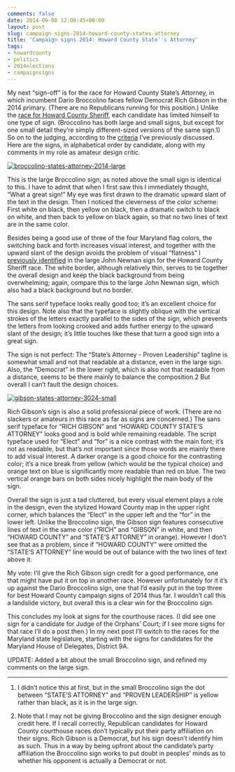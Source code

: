 ```yaml
---
comments: false
date: 2014-06-08 12:00:45+00:00
layout: post
slug: campaign-signs-2014-howard-county-states-attorney
title: 'Campaign signs 2014: Howard County State''s Attorney'
tags:
- howardcounty
- politics
- 2014elections
- campaignsigns
---
```


My next “sign-off” is for the race for Howard County State’s Attorney, in which incumbent Dario Broccolino faces fellow Democrat Rich Gibson in the 2014 primary. (There are no Republicans running for this position.) Unlike the [race for Howard County Sheriff](/2014/06/06/campaign-signs-2014-howard-county-sheriff/), each candidate has limited himself to one type of sign. (Broccolino has both large and small signs, but except for one small detail they’re simply different-sized versions of the same sign.1) So on to the judging, according to the [criteria](/2014/06/04/campaign-signs-2014-judging-criteria/) I’ve previously discussed. Here are the signs, in alphabetical order by candidate, along with my comments in my role as amateur design critic.

[![broccolino-states-attorney-2014-large](http://hecker.files.wordpress.com/2014/06/broccolino-states-attorney-2014-large.jpg?w=625)](https://hecker.files.wordpress.com/2014/06/broccolino-states-attorney-2014-large.jpg)

This is the large Broccolino sign; as noted above the small sign is identical to this. I have to admit that when I first saw this I immediately thought, “What a great sign!” My eye was first drawn to the dramatic upward slant of the text in the design. Then I noticed the cleverness of the color scheme: First white on black, then yellow on black, then a dramatic switch to black on white, and then back to yellow on black again, so that no two lines of text are in the same color.

Besides being a good use of three of the four Maryland flag colors, the switching back and forth increases visual interest, and together with the upward slant of the design avoids the problem of visual “flatness” I [previously identified](/2014/06/06/campaign-signs-2014-howard-county-sheriff/) in the large John Newnan sign for the Howard County Sheriff race. The white border, although relatively thin, serves to tie together the overall design and keep the black background from being overwhelming; again, compare this to the large John Newnan sign, which also had a black background but no border.

The sans serif typeface looks really good too; it’s an excellent choice for this design. Note also that the typeface is slightly oblique with the vertical strokes of the letters exactly parallel to the sides of the sign, which prevents the letters from looking crooked and adds further energy to the upward slant of the design; it’s little touches like these that turn a good sign into a great sign.

The sign is not perfect: The “State’s Attorney - Proven Leadership” tagline is somewhat small and not that readable at a distance, even in the large sign. Also, the “Democrat” in the lower right, which is also not that readable from a distance, seems to be there mainly to balance the composition.2 But overall I can’t fault the design choices.

[![gibson-states-attorney-3024-small](http://hecker.files.wordpress.com/2014/06/gibson-states-attorney-3024-small.jpg?w=625)](https://hecker.files.wordpress.com/2014/06/gibson-states-attorney-3024-small.jpg)

Rich Gibson’s sign is also a solid professional piece of work. (There are no slackers or amateurs in this race as far as signs are concerned.) The sans serif typeface for “RICH GIBSON” and “HOWARD COUNTY STATE’S ATTORNEY” looks good and is bold while remaining readable. The script typeface used for “Elect” and “for” is a nice contrast with the main font; it’s not as readable, but that’s not important since those words are mainly there to add visual interest. A darker orange is a good choice for the contrasting color; it’s a nice break from yellow (which would be the typical choice) and orange text on blue is significantly more readable than red on blue. The two vertical orange bars on both sides nicely highlight the main body of the sign.

Overall the sign is just a tad cluttered, but every visual element plays a role in the design, even the stylized Howard County map in the upper right corner, which balances the “Elect” in the upper left and the “for” in the lower left. Unlike the Broccolino sign, the Gibson sign features consecutive lines of text in the same color (“RICH” and “GIBSON” in white, and then “HOWARD COUNTY” and “STATE’S ATTORNEY” in orange). However I don’t see that as a problem, since if “HOWARD COUNTY” were omitted the “STATE’S ATTORNEY” line would be out of balance with the two lines of text above it.

My vote: I’ll give the Rich Gibson sign credit for a good performance, one that might have put it on top in another race. However unfortunately for it it’s up against the Dario Broccolino sign, one that I’d easily put in the top three for best Howard County campaign signs of 2014 thus far. I wouldn’t call this a landslide victory, but overall this is a clear win for the Broccolino sign.

This concludes my look at signs for the courthouse races. (I did see one sign for a candidate for Judge of the Orphans’ Court; if I see more signs for that race I’ll do a post then.) In my next post I’ll switch to the races for the Maryland state legislature, starting with the signs for candidates for the Maryland House of Delegates, District 9A.

UPDATE: Added a bit about the small Broccolino sign, and refined my comments on the large sign.



* * *



1. I didn’t notice this at first, but in the small Broccolino sign the dot between “STATE’S ATTORNEY” and “PROVEN LEADERSHIP” is yellow rather than black, as it is in the large sign.

2. Note that I may not be giving Broccolino and the sign designer enough credit here. If I recall correctly, Republican candidates for Howard County courthouse races don’t typically put their party affiliation on their signs. Rich Gibson is a Democrat, but his sign doesn’t identify him as such. Thus in a way by being upfront about the candidate’s party affiliation the Broccolino sign works to put doubt in peoples’ minds as to whether his opponent is actually a Democrat or not.
